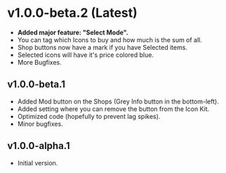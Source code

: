 # v1.0.0-beta.2 (Latest)

* **Added major feature: "Select Mode".**
* You can tag which Icons to buy and how much is the sum of all.
* Shop buttons now have a mark if you have Selected items.
* Selected icons will have it's price colored blue.
* More Bugfixes.

## v1.0.0-beta.1

* Added Mod button on the Shops (Grey Info button in the bottom-left).
* Added setting where you can remove the button from the Icon Kit.
* Optimized code (hopefully to prevent lag spikes).
* Minor bugfixes.

## v1.0.0-alpha.1

* Initial version.
